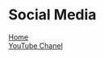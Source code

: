 # Social Media
[Home](https://ofgamingxv.github.io/Portfolio/)  
[YouTube Chanel](https://www.youtube.com/channel/UC-y0QeMwykEp2rVibSkhR1Q?view_as=subscriber)
